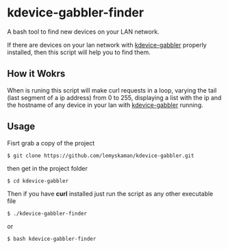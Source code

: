 # kdevice-gabbler-finder
A bash tool to find new devices on your LAN network.

If there are devices on your lan network with [kdevice-gabbler](https://github.com/lemyskaman/kdevice-gabbler) properly installed, then this script will help you to find them.

## How it Wokrs
When is runing this script will make curl requests in a loop, varying the tail (last segment of a ip address) from 0 to 255, displaying a list with the ip and the hostname of any device in your lan with [kdevice-gabbler](https://github.com/lemyskaman/kdevice-gabbler) running.

## Usage
Fisrt grab a copy of the project 

    $ git clone https://github.com/lemyskaman/kdevice-gabbler.git

 then get in the project folder

    $ cd kdevice-gabbler

Then if you have **curl** installed just run the script as any other executable file

    $ ./kdevice-gabbler-finder

or 
    
    $ bash kdevice-gabbler-finder


